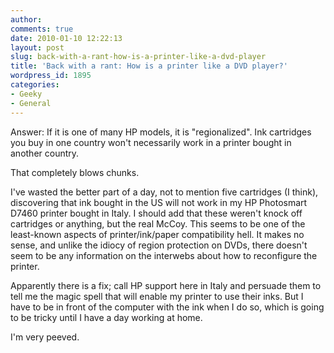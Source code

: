 ```yaml
---
author:
comments: true
date: 2010-01-10 12:22:13
layout: post
slug: back-with-a-rant-how-is-a-printer-like-a-dvd-player
title: 'Back with a rant: How is a printer like a DVD player?'
wordpress_id: 1895
categories:
- Geeky
- General
---
```


Answer: If it is one of many HP models, it is "regionalized". Ink cartridges you buy in one country won't necessarily work in a printer bought in another country.

That completely blows chunks.

I've wasted the better part of a day, not to mention five cartridges (I think), discovering that ink bought in the US will not work in my HP Photosmart D7460 printer bought in Italy. I should add that these weren't knock off cartridges or anything, but the real McCoy. This seems to be one of the least-known aspects of printer/ink/paper compatibility hell. It makes no sense, and unlike the idiocy of region protection on DVDs, there doesn't seem to be any information on the interwebs about how to reconfigure the printer.

Apparently there is a fix; call HP support here in Italy and persuade them to tell me the magic spell that will enable my printer to use their inks. But I have to be in front of the computer with the ink when I do so, which is going to be tricky until I have a day working at home.

I'm very peeved.

